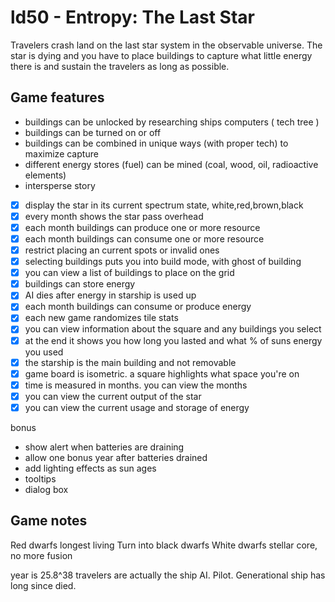 # ld50 - Entropy: The Last Star

Travelers crash land on the last star system in the observable universe. 
The star is dying and you have to place buildings to capture what little
energy there is and sustain the travelers as long as possible.

## Game features

- buildings can be unlocked by researching ships computers ( tech tree )
- buildings can be turned on or off
- buildings can be combined in unique ways (with proper tech) to maximize capture
- different energy stores (fuel) can be mined (coal, wood, oil, radioactive elements)
- intersperse story
- [x] display the star in its current spectrum state, white,red,brown,black 
- [x] every month shows the star pass overhead
- [x] each month buildings can produce one or more resource
- [x] each month buildings can consume one or more resource
- [x] restrict placing an current spots or invalid ones
- [x] selecting buildings puts you into build mode, with ghost of building
- [x] you can view a list of buildings to place on the grid
- [x] buildings can store energy
- [x] AI dies after energy in starship is used up
- [x] each month buildings can consume or produce energy
- [x] each new game randomizes tile stats
- [x] you can view information about the square and any buildings you select
- [x] at the end it shows you how long you lasted and what % of suns energy you used
- [x] the starship is the main building and not removable
- [x] game board is isometric. a square highlights what space you're on
- [x] time is measured in months. you can view the months
- [x] you can view the current output of the star
- [x] you can view the current usage and storage of energy

bonus 

- show alert when batteries are draining
- allow one bonus year after batteries drained
- add lighting effects as sun ages
- tooltips
- dialog box

## Game notes

Red dwarfs longest living
Turn into black dwarfs
White dwarfs stellar core, no more fusion

year is 25.8^38
travelers are actually the ship AI. Pilot. Generational ship has long since died.